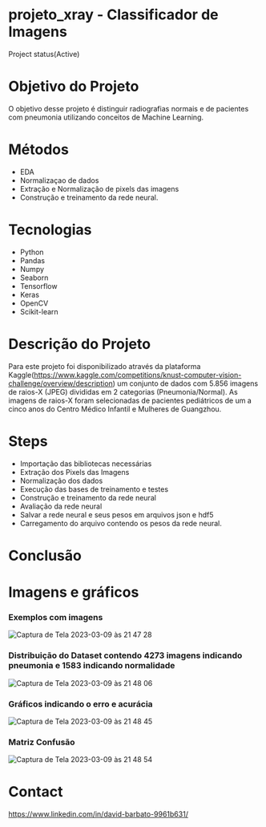 # projeto_xray - Classificador de Imagens

 Project status(Active)
 
# Objetivo do Projeto

O objetivo desse projeto é distinguir radiografias normais e de pacientes com pneumonia utilizando conceitos de Machine Learning.

# Métodos

  - EDA
  - Normalizaçao de dados
  - Extração e Normalização de pixels das imagens
  - Construção e treinamento da rede neural.
  
# Tecnologias

  - Python
  - Pandas
  - Numpy
  - Seaborn
  - Tensorflow
  - Keras
  - OpenCV
  - Scikit-learn
  
# Descrição do Projeto

Para este projeto foi disponibilizado através da plataforma Kaggle(https://www.kaggle.com/competitions/knust-computer-vision-challenge/overview/description) um conjunto de dados com 5.856 imagens de raios-X (JPEG) divididas em 2 categorias (Pneumonia/Normal).
As imagens de raios-X foram selecionadas de pacientes pediátricos de um a cinco anos do Centro Médico Infantil e Mulheres de Guangzhou.

# Steps

- Importação das bibliotecas necessárias
- Extração dos Pixels das Imagens
- Normalização dos dados
- Execução das bases de treinamento e testes
- Construção e treinamento da rede neural
- Avaliação da rede neural
- Salvar a rede neural e seus pesos em arquivos json e hdf5
- Carregamento do arquivo contendo os pesos da rede neural.
  
# Conclusão



# Imagens e gráficos

### Exemplos com imagens 
![Captura de Tela 2023-03-09 às 21 47 28](https://user-images.githubusercontent.com/92690205/224195309-d0425d6b-6a2a-45b1-8cc9-a2e44df1f7d4.png)

### Distribuição do Dataset contendo 4273 imagens indicando pneumonia e 1583 indicando normalidade 
![Captura de Tela 2023-03-09 às 21 48 06](https://user-images.githubusercontent.com/92690205/224195316-12b5234b-4d73-4943-ac5d-71989caa05e2.png)

### Gráficos indicando o erro e acurácia
![Captura de Tela 2023-03-09 às 21 48 45](https://user-images.githubusercontent.com/92690205/224195374-b918389c-44e1-421e-91db-4ba303d40ad5.png)

### Matriz Confusão
![Captura de Tela 2023-03-09 às 21 48 54](https://user-images.githubusercontent.com/92690205/224195352-f0a9ebda-a959-441d-b2ee-5cefb89a7928.png)


# Contact
  https://www.linkedin.com/in/david-barbato-9961b631/
